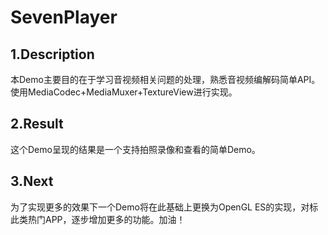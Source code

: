 # SevenPlayer
## 1.Description

本Demo主要目的在于学习音视频相关问题的处理，熟悉音视频编解码简单API。使用MediaCodec+MediaMuxer+TextureView进行实现。

## 2.Result

这个Demo呈现的结果是一个支持拍照录像和查看的简单Demo。

## 3.Next

为了实现更多的效果下一个Demo将在此基础上更换为OpenGL ES的实现，对标此类热门APP，逐步增加更多的功能。加油！